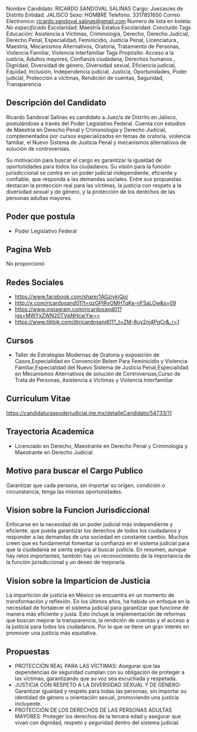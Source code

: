 Nombre Candidato: RICARDO SANDOVAL SALINAS
Cargo: Juezas/es de Distrito
Entidad: JALISCO
Sexo: HOMBRE
Telefono: 3317851650
Correo Electronico: ricardo.sandoval.salinas@gmail.com
Numero de lista en boleta: *No especificado*
Escolaridad: Maestría
Estatus Escolaridad: Concluido
Tags Educación: Asistencia a Víctimas, Criminología, Derecho, Derecho Judicial, Derecho Penal, Especialidad, Feminicidio, Justicia Penal, Licenciatura., Maestría, Mecanismos Alternativos, Oratoria, Tratamiento de Personas, Violencia Familiar, Violencia Interfamiliar
Tags Propósito: Acceso a la justicia, Adultos mayores, Confianza ciudadana, Derechos humanos., Dignidad, Diversidad de género, Diversidad sexual, Eficiencia judicial, Equidad, Inclusión, Independencia judicial, Justicia, Oportunidades, Poder judicial, Protección a víctimas, Rendición de cuentas, Seguridad, Transparencia


## Descripción del Candidato 

Ricardo Sandoval Salinas es candidato a Juez/a de Distrito en Jalisco, postulándose a través del Poder Legislativo Federal. Cuenta con estudios de Maestría en Derecho Penal y Crimonología y Derecho Judicial, complementados por cursos especializados en temas de oratoria, violencia familiar, el Nuevo Sistema de Justicia Penal y mecanismos alternativos de solución de controversias. 

Su motivación para buscar el cargo es garantizar la igualdad de oportunidades para todos los ciudadanos. Su visión para la función jurisdiccional se centra en un poder judicial independiente, eficiente y confiable, que responda a las demandas sociales.  Entre sus propuestas destacan la protección real para las víctimas, la justicia con respeto a la diversidad sexual y de género, y la protección de los derechos de las personas adultas mayores.


## Poder que postula

- Poder Legislativo Federal


## Pagina Web

No proporcionó


## Redes Sociales

- https://www.facebook.com/share/1AGziykiQp/
- http://x.com/ricardosand01?t=qzGPIRyOMHTqKe-nFSaLOw&s=09
- https://www.instagram.com/ricardosand01?igs=MWYxZWN20TVpNHcwYw==
- https://www.tiktok.com/@ricardosand01?_t=ZM-8uy2nj4PqCr&_r=1


## Cursos

- Taller de Estrategias Modernas de Oratoria y exposición de Casos,Especialidad en Convención Belem   Para Feminicidio y Violencia Familiar,Especialidad del Nuevo Sistema de Justicia Penal,Especialidad en Mecanismos Alternativos de solución de Controversias,Curso de Trata de Personas, Asistencia a Víctimas y Violencia Interfamiliar


## Curriculum Vitae

https://candidaturaspoderjudicial.ine.mx/detalleCandidato/54733/11


## Trayectoria Academica

- Licenciado en Derecho, Maestrante en Derecho Penal y Criminología y Maestrante en Derecho Judicial


## Motivo para buscar el Cargo Publico

Garantizar que cada persona, sin importar su origen, condición o circunstancia, tenga las mismas oportunidades.


## Vision sobre la Funcion Jurisdiccional

Enfocarse en la necesidad de un poder judicial más independiente y eficiente, que pueda garantizar los derechos de todos los ciudadanos y responder a las demandas de una sociedad en constante cambio. Muchos creen que es fundamental fomentar la confianza en el sistema judicial para que la ciudadanía se sienta segura al buscar justicia. En resumen, aunque hay retos importantes, también hay un reconocimiento de la importancia de la función jurisdiccional y un deseo de mejorarla.


## Vision sobre la Imparticion de Justicia

La impartición de justicia en México se encuentra en un momento de transformación y reflexión. En los últimos años, ha habido un enfoque en la necesidad de fortalecer el sistema judicial para garantizar que funcione de manera más eficiente y justa. Esto incluye la implementación de reformas que buscan mejorar la transparencia, la rendición de cuentas y el acceso a la justicia para todos los ciudadanos. Por lo que se tiene un gran interés en promover una justicia más equitativa.


## Propuestas

- PROTECCIÓN REAL PARA LAS VÍCTIMAS: Asegurar que las dependencias de seguridad cumplan con su obligación de proteger a las víctimas, garantizando que su voz sea escuchada y respetada.
- JUSTICIA CON RESPETO A LA DIVERSIDAD SEXUAL Y DE GÉNERO: Garantizar igualdad y respeto para todas las personas, sin importar su identidad de género u orientación sexual, promoviendo una justicia incluyente.
- PROTECCIÓN DE LOS DERECHOS DE LAS PERSONAS ADULTAS MAYORES: Proteger los derechos de la tercera edad y asegurar que vivan con dignidad, respeto y seguridad dentro del sistema judicial.

